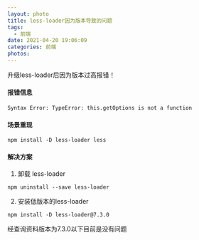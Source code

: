 ```yaml
---
layout: photo
title: less-loader因为版本导致的问题
tags:
  - 前端
date: 2021-04-20 19:06:09
categories: 前端
photos:
---
```

升级less-loader后因为版本过高报错！
<!--more-->
#### 报错信息
```
Syntax Error: TypeError: this.getOptions is not a function
```
#### 场景重现
```
npm install -D less-loader less
```
#### 解决方案
1. 卸载 less-loader
```
npm uninstall --save less-loader
```
2. 安装低版本的less-loader
```
npm install -D less-loader@7.3.0
```
经查询资料版本为7.3.0以下目前是没有问题